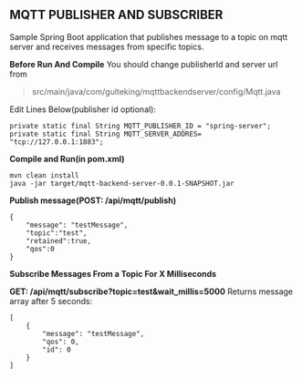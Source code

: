 ## MQTT PUBLISHER AND SUBSCRIBER
Sample Spring Boot application that publishes message to a topic on mqtt server and receives messages from specific topics.

**Before Run And Compile**
You should change publisherId and server url from 

> src/main/java/com/gulteking/mqttbackendserver/config/Mqtt.java

Edit Lines Below(publisher id optional):

    private static final String MQTT_PUBLISHER_ID = "spring-server";  
    private static final String MQTT_SERVER_ADDRES= "tcp://127.0.0.1:1883";

**Compile and Run(in pom.xml)**

    mvn clean install
    java -jar target/mqtt-backend-server-0.0.1-SNAPSHOT.jar

**Publish message(POST: /api/mqtt/publish)**

    {
    	"message": "testMessage",
    	"topic":"test",
    	"retained":true,
    	"qos":0
    }

**Subscribe Messages From a Topic For X Milliseconds**

**GET: /api/mqtt/subscribe?topic=test&wait_millis=5000**
Returns message array after 5 seconds:

    [
        {
            "message": "testMessage",
            "qos": 0,
            "id": 0
        }
    ]

